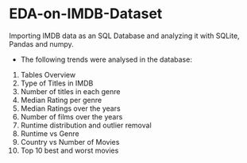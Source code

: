 # EDA-on-IMDB-Dataset
Importing IMDB data as an SQL Database and analyzing it with SQLite, Pandas and numpy. 

* The following trends were analysed in the database: 
1. Tables Overview
2. Type of Titles in IMDB
3. Number of titles in each genre
4. Median Rating per genre
5. Median Ratings over the years
6. Number of films over the years
7. Runtime distribution and outlier removal
8. Runtime vs Genre
9. Country vs Number of Movies
10. Top 10 best and worst movies


